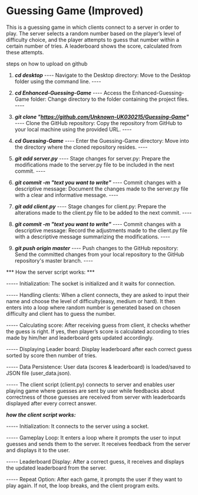 # Guessing Game (Improved)

This is a guessing game in which clients connect to a server in order to play. The server selects a random number based on the player’s level of difficulty choice, and the player attempts to guess that number within a certain number of tries. A leaderboard shows the score, calculated from these attempts.


steps on how to upload on github
1. ***cd desktop***
---- Navigate to the Desktop directory: Move to the Desktop folder using the command line. ----

2. ***cd Enhanced-Guessing-Game***
---- Access the Enhanced-Guessing-Game folder: Change directory to the folder containing the project files. ----

3. ***git clone "https://github.com/Unknown-UK030215/Guessing-Game"***
---- Clone the GitHub repository: Copy the repository from GitHub to your local machine using the provided URL. ----

4. ***cd Guessing-Game***
---- Enter the Guessing-Game directory: Move into the directory where the cloned repository resides. ----

5. ***git add server.py***
---- Stage changes for server.py: Prepare the modifications made to the server.py file to be included in the next commit. ----

6. ***git commit -m "text you want to write"***
---- Commit changes with a descriptive message: Document the changes made to the server.py file with a clear and informative message. ----

7. ***git add client.py***
---- Stage changes for client.py: Prepare the alterations made to the client.py file to be added to the next commit. ----

8. ***git commit -m "text you want to write"***
---- Commit changes with a descriptive message: Record the adjustments made to the client.py file with a descriptive message summarizing the modifications. ----

9. ***git push origin master***
---- Push changes to the GitHub repository: Send the committed changes from your local repository to the GitHub repository's master branch. ----


*** How the server script works: ***

----- Initialization: The socket is initialized and it waits for connection.

----- Handling clients: When a client connects, they are asked to input their name and choose the level of difficulty(easy, medium or hard). It then enters into a loop where random number is generated based on chosen difficulty and client has to guess the number.

----- Calculating score: After receiving guess from client, it checks whether the guess is right. If yes, then player’s score is calculated according to tries made by him/her and leaderboard gets updated accordingly.

----- Displaying Leader board: Display leaderboard after each correct guess sorted by score then number of tries.

----- Data Persistence: User data (scores & leaderboard) is loaded/saved to JSON file (user_data.json).

----- The client script (client.py) connects to server and enables user playing game where guesses are sent by user while feedbacks about correctness of those guesses are received from server with leaderboards displayed after every correct answer.

 ***how the client script works:***

----- Initialization: It connects to the server using a socket.

----- Gameplay Loop: It enters a loop where it prompts the user to input guesses and sends them to the server. It receives feedback from the server and displays it to the user.

----- Leaderboard Display: After a correct guess, it receives and displays the updated leaderboard from the server.

----- Repeat Option: After each game, it prompts the user if they want to play again. If not, the loop breaks, and the client program exits.